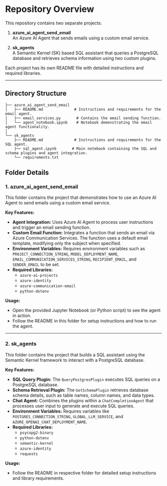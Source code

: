 # Repository Overview

This repository contains two separate projects:

1. **azure_ai_agent_send_email**  
   An Azure AI Agent that sends emails using a custom email service.

2. **sk_agents**  
   A Semantic Kernel (SK) based SQL assistant that queries a PostgreSQL database and retrieves schema information using two custom plugins.

Each project has its own README file with detailed instructions and required libraries.

---

## Directory Structure

```plaintext
├── azure_ai_agent_send_email
│   ├── README.md              # Instructions and requirements for the email agent.
│   ├── email_services.py       # Contains the email sending function.
│   └── agent_notebook.ipynb    # Notebook demonstrating the email agent functionality.
│   
└── sk_agents
    ├── README.md              # Instructions and requirements for the SQL agent.
    ├── sql_agent.ipynb       # Main notebook containing the SQL and schema plugins and agent integration.
    └── requirements.txt   
```

## Folder Details

### 1. azure_ai_agent_send_email

This folder contains the project that demonstrates how to use an Azure AI Agent to send emails using a custom email service.

**Key Features:**
- **Agent Integration:** Uses Azure AI Agent to process user instructions and trigger an email sending function.
- **Custom Email Function:** Integrates a function that sends an email via Azure Communication Services. The function uses a default email template, modifying only the subject when specified.
- **Environment Variables:** Requires environment variables such as `PROJECT_CONNECTION_STRING`, `MODEL_DEPLOYMENT_NAME`, `EMAIL_COMMUNICATION_SERVICES_STRING`, `RECIPIENT_EMAIL`, and `SENDER_EMAIL` to be set.
- **Required Libraries:** 
  - `azure-ai-projects`
  - `azure-identity`
  - `azure-communication-email`
  - `python-dotenv`

**Usage:**
- Open the provided Jupyter Notebook (or Python script) to see the agent in action.
- Follow the README in this folder for setup instructions and how to run the agent.

---

### 2. sk_agents

This folder contains the project that builds a SQL assistant using the Semantic Kernel framework to interact with a PostgreSQL database.

**Key Features:**
- **SQL Query Plugin:** The `QueryPostgresPlugin` executes SQL queries on a PostgreSQL database.
- **Schema Retrieval Plugin:** The `GetSchemaPlugin` retrieves database schema details, such as table names, column names, and data types.
- **Chat Agent:** Combines the plugins within a `ChatCompletionAgent` that processes user input to generate and execute SQL queries.
- **Environment Variables:** Requires variables like `POSTGRES_CONNECTION_STRING`, `GLOBAL_LLM_SERVICE`, and `AZURE_OPENAI_CHAT_DEPLOYMENT_NAME`.
- **Required Libraries:**
  - `psycopg2-binary`
  - `python-dotenv`
  - `semantic-kernel`
  - `azure-identity`
  - `requests`

**Usage:**
- Follow the README in respective folder for detailed setup instructions and library requirements.
